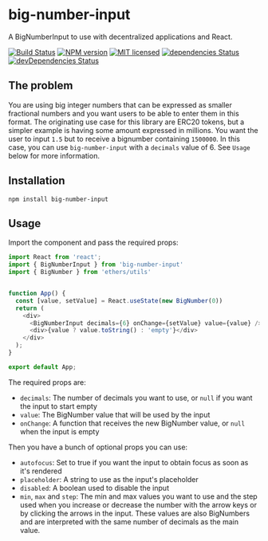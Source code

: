 # big-number-input

A BigNumberInput to use with decentralized applications and React.

[![Build Status](https://travis-ci.com/protofire/big-number-input.svg?branch=master)](https://travis-ci.com/protofire/big-number-input)
[![NPM version](https://badge.fury.io/js/big-number-input.svg)](https://npmjs.org/package/big-number-input)
[![MIT licensed](https://img.shields.io/badge/license-MIT-blue.svg)](https://raw.githubusercontent.com/protofire/big-number-input/master/LICENSE)
[![dependencies Status](https://david-dm.org/protofire/big-number-input/status.svg)](https://david-dm.org/protofire/big-number-input)
[![devDependencies Status](https://david-dm.org/protofire/big-number-input/dev-status.svg)](https://david-dm.org/protofire/big-number-input?type=dev)

## The problem

You are using big integer numbers that can be expressed as smaller fractional numbers and you want users to be able to
enter them in this format. The originating use case for this library are ERC20 tokens, but a simpler example is having
some amount expressed in millions. You want the user to input `1.5` but to receive a bignumber containing `1500000`. In
this case, you can use `big-number-input` with a `decimals` value of 6. See `Usage` below for more information.

## Installation

```shell
npm install big-number-input
```

## Usage

Import the component and pass the required props:

```typescript
import React from 'react';
import { BigNumberInput } from 'big-number-input'
import { BigNumber } from 'ethers/utils'


function App() {
  const [value, setValue] = React.useState(new BigNumber(0))
  return (
    <div>
      <BigNumberInput decimals={6} onChange={setValue} value={value} />
      <div>{value ? value.toString() : 'empty'}</div>
    </div>
  );
}

export default App;
```

The required props are:

- `decimals`: The number of decimals you want to use, or `null` if you want the input to start empty
- `value`: The BigNumber value that will be used by the input
- `onChange`: A function that receives the new BigNumber value, or `null` when the input is empty

Then you have a bunch of optional props you can use:

- `autofocus`: Set to true if you want the input to obtain focus as soon as it's rendered
- `placeholder`: A string to use as the input's placeholder
- `disabled`: A boolean used to disable the input
- `min`, `max` and `step`: The min and max values you want to use and the step used when you increase or decrease the
  number with the arrow keys or by clicking the arrows in the input. These values are also BigNumbers and are
  interpreted with the same number of decimals as the main value.
